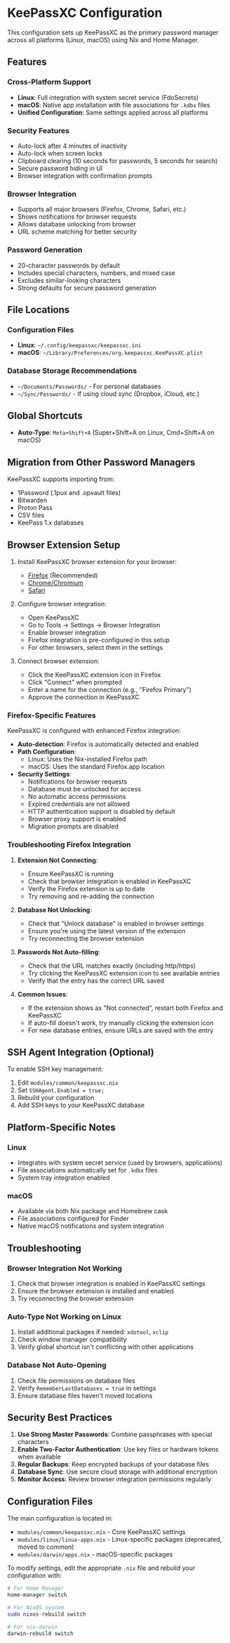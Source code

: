 # KeePassXC Configuration

This configuration sets up KeePassXC as the primary password manager across all platforms (Linux, macOS) using Nix and Home Manager.

## Features

### Cross-Platform Support
- **Linux**: Full integration with system secret service (FdoSecrets)
- **macOS**: Native app installation with file associations for `.kdbx` files
- **Unified Configuration**: Same settings applied across all platforms

### Security Features
- Auto-lock after 4 minutes of inactivity
- Auto-lock when screen locks
- Clipboard clearing (10 seconds for passwords, 5 seconds for search)
- Secure password hiding in UI
- Browser integration with confirmation prompts

### Browser Integration
- Supports all major browsers (Firefox, Chrome, Safari, etc.)
- Shows notifications for browser requests
- Allows database unlocking from browser
- URL scheme matching for better security

### Password Generation
- 20-character passwords by default
- Includes special characters, numbers, and mixed case
- Excludes similar-looking characters
- Strong defaults for secure password generation

## File Locations

### Configuration Files
- **Linux**: `~/.config/keepassxc/keepassxc.ini`
- **macOS**: `~/Library/Preferences/org.keepassxc.KeePassXC.plist`

### Database Storage Recommendations
- `~/Documents/Passwords/` - For personal databases
- `~/Sync/Passwords/` - If using cloud sync (Dropbox, iCloud, etc.)

## Global Shortcuts

- **Auto-Type**: `Meta+Shift+A` (Super+Shift+A on Linux, Cmd+Shift+A on macOS)

## Migration from Other Password Managers

KeePassXC supports importing from:
- 1Password (.1pux and .opvault files)
- Bitwarden
- Proton Pass
- CSV files
- KeePass 1.x databases

## Browser Extension Setup

1. Install KeePassXC browser extension for your browser:
   - [Firefox](https://addons.mozilla.org/en-US/firefox/addon/keepassxc-browser/) (Recommended)
   - [Chrome/Chromium](https://chrome.google.com/webstore/detail/keepassxc-browser/oboonakemofpalcgghocfoadofidjkkk)
   - [Safari](https://apps.apple.com/us/app/keepassxc-password-manager/id1467342620)

2. Configure browser integration:
   - Open KeePassXC
   - Go to Tools → Settings → Browser Integration
   - Enable browser integration
   - Firefox integration is pre-configured in this setup
   - For other browsers, select them in the settings

3. Connect browser extension:
   - Click the KeePassXC extension icon in Firefox
   - Click "Connect" when prompted
   - Enter a name for the connection (e.g., "Firefox Primary")
   - Approve the connection in KeePassXC

### Firefox-Specific Features

KeePassXC is configured with enhanced Firefox integration:

- **Auto-detection**: Firefox is automatically detected and enabled
- **Path Configuration**: 
  - Linux: Uses the Nix-installed Firefox path
  - macOS: Uses the standard Firefox.app location
- **Security Settings**:
  - Notifications for browser requests
  - Database must be unlocked for access
  - No automatic access permissions
  - Expired credentials are not allowed
  - HTTP authentication support is disabled by default
  - Browser proxy support is enabled
  - Migration prompts are disabled

### Troubleshooting Firefox Integration

1. **Extension Not Connecting**:
   - Ensure KeePassXC is running
   - Check that browser integration is enabled in KeePassXC
   - Verify the Firefox extension is up to date
   - Try removing and re-adding the connection

2. **Database Not Unlocking**:
   - Check that "Unlock database" is enabled in browser settings
   - Ensure you're using the latest version of the extension
   - Try reconnecting the browser extension

3. **Passwords Not Auto-filling**:
   - Check that the URL matches exactly (including http/https)
   - Try clicking the KeePassXC extension icon to see available entries
   - Verify that the entry has the correct URL saved

4. **Common Issues**:
   - If the extension shows as "Not connected", restart both Firefox and KeePassXC
   - If auto-fill doesn't work, try manually clicking the extension icon
   - For new database entries, ensure URLs are saved with the entry

## SSH Agent Integration (Optional)

To enable SSH key management:

1. Edit `modules/common/keepassxc.nix`
2. Set `SSHAgent.Enabled = true;`
3. Rebuild your configuration
4. Add SSH keys to your KeePassXC database

## Platform-Specific Notes

### Linux
- Integrates with system secret service (used by browsers, applications)
- File associations automatically set for `.kdbx` files
- System tray integration enabled

### macOS
- Available via both Nix package and Homebrew cask
- File associations configured for Finder
- Native macOS notifications and system integration

## Troubleshooting

### Browser Integration Not Working
1. Check that browser integration is enabled in KeePassXC settings
2. Ensure the browser extension is installed and enabled
3. Try reconnecting the browser extension

### Auto-Type Not Working on Linux
1. Install additional packages if needed: `xdotool`, `xclip`
2. Check window manager compatibility
3. Verify global shortcut isn't conflicting with other applications

### Database Not Auto-Opening
1. Check file permissions on database files
2. Verify `RememberLastDatabases = true` in settings
3. Ensure database files haven't moved locations

## Security Best Practices

1. **Use Strong Master Passwords**: Combine passphrases with special characters
2. **Enable Two-Factor Authentication**: Use key files or hardware tokens when available
3. **Regular Backups**: Keep encrypted backups of your database files
4. **Database Sync**: Use secure cloud storage with additional encryption
5. **Monitor Access**: Review browser integration permissions regularly

## Configuration Files

The main configuration is located in:
- `modules/common/keepassxc.nix` - Core KeePassXC settings
- `modules/linux/linux-apps.nix` - Linux-specific packages (deprecated, moved to common)
- `modules/darwin/apps.nix` - macOS-specific packages

To modify settings, edit the appropriate `.nix` file and rebuild your configuration with:

```bash
# For Home Manager
home-manager switch

# For NixOS system
sudo nixos-rebuild switch

# For nix-darwin
darwin-rebuild switch
``` 